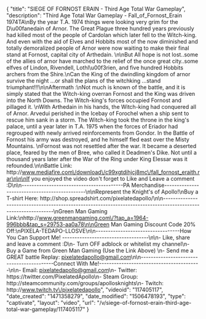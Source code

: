 {
    "title": "SIEGE OF FORNOST ERAIN - Third Age Total War Gameplay",
    "description": "Third Age Total War Gameplay - Fall_of_Fornost_Erain 1974TA\nBy the year T.A. 1974 things were looking very grim for the D\u00fanedain of Arnor. The Great Plague three hundred years previously had killed most of the people of Cardolan which later fell to the Witch-king. And even with the aid of Elves and Hobbits most of the now diminished and totally demoralized people of Arnor were now waiting to make their final stand at Fornost, capital city of Arthedain. \n\nBut All hope is not lost..some of the allies of arnor have marched to the relief of the once great city..some elfves of Lindon, Rivendell, Lothl\u00f3rien, and five hundred Hobbits archers from the Shire.\nCan the King of the dwindling kingdom of arnor survive the night ...or shall the plans of the witchking ...stand triumphant!!!\n\nAftermath :\nNot much is known of the battle, and it is simply stated that the Witch-king overran Fornost and the King was driven into the North Downs. The Witch-king's forces occupied Fornost and pillaged it. \nWith Arthedain in his hands, the Witch-king had conquered all of Arnor. Arvedui perished in the Icebay of Forochel when a ship sent to rescue him sank in a storm. The Witch-king took the throne in the king's palace, until a year later in T.A. 1975 when the forces of Eriador had regrouped with newly arrived reinforcements from Gondor. In the Battle of Fornost his army was destroyed, and he himself fled east over the Misty Mountains. \nFornost was not resettled after the war. It became a deserted place, feared by the men of Bree, who called it Deadmen's Dike. Not until a thousand years later after the War of the Ring under King Elessar was it refounded.\n\nBattle Link: http:\/\/www.mediafire.com\/download\/c99xgtdihjcj8mc\/fall_fornost_eraith.rar\n\n\nIf you enjoyed the video don't forget to Like and Leave a comment :D\n\n-----------------------------------------PA Merchandise----------------------------------------------\n\nRepresent the Knight's of Apollo!\nBuy a T-shirt Here: http:\/\/shop.spreadshirt.com\/pixelatedapollo\/\n\n---------------------------------------------------------------------------------------------------------------\nGreen Man Gaming Link:\nhttp:\/\/www.greenmangaming.com\/?tap_a=1964-996bbb&tap_s=29753-aa0a78\n\nGreen Man Gaming Discount Code 20% Off:\nPIXELA-TEDAPO-LLOSVE\n\n----------------------------------How You Can Support Me! -----------------------------------\n\n- Like, share and leave a comment :D\n- Turn OFF adblock or whitelist my channel\n- Buy a Game from Green Man Gaming (Use the Link Above) \n- Send me a GREAT battle Replay: pixelatedapollo@gmail.com\n\n------------------------------------------Connect With Me!-----------------------------------------\n\n- Email: pixelatedapollo@gmail.com\n- Twitter: https:\/\/twitter.com\/PixelatedApollo\n- Steam Group:  http:\/\/steamcommunity.com\/groups\/apollosknights\n- Twitch: http:\/\/www.twitch.tv\/pixelatedapollo",
    "videoid": "117405117",
    "date_created": "1471358279",
    "date_modified": "1506478193",
    "type": "captivate",
    "layout": "video",
    "url": "\/v\/siege-of-fornost-erain-third-age-total-war-gameplay\/117405117"
}